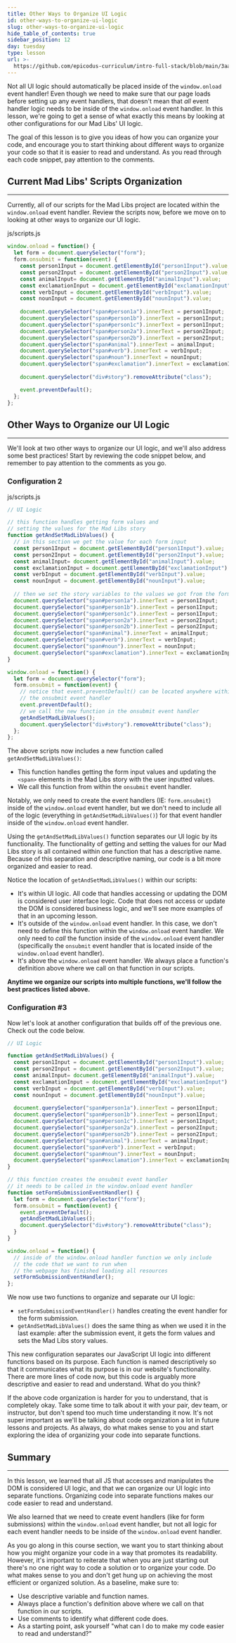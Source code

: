 ```yaml
---
title: Other Ways to Organize UI Logic
id: other-ways-to-organize-ui-logic
slug: other-ways-to-organize-ui-logic
hide_table_of_contents: true
sidebar_position: 12
day: tuesday
type: lesson
url: >-
  https://github.com/epicodus-curriculum/intro-full-stack/blob/main/3aa_organizing_UI_logic_outside_of_window_onload.md
---
```


Not all UI logic should automatically be placed inside of the `window.onload` event handler! Even though we need to make sure that our page loads before setting up any event handlers, that doesn't mean that _all_ event handler logic needs to be inside of the `window.onload` event handler. In this lesson, we're going to get a sense of what exactly this means by looking at other configurations for our Mad Libs' UI logic. 

The goal of this lesson is to give you ideas of how you can organize your code, and encourage you to start thinking about different ways to organize your code so that it is easier to read and understand. As you read through each code snippet, pay attention to the comments.

## Current Mad Libs' Scripts Organization
---

Currently, all of our scripts for the Mad Libs project are located within the `window.onload` event handler. Review the scripts now, before we move on to looking at other ways to organize our UI logic.

<div class="filename">js/scripts.js</div>

```javascript
window.onload = function() {
  let form = document.querySelector("form");
  form.onsubmit = function(event) {
    const person1Input = document.getElementById("person1Input").value;
    const person2Input = document.getElementById("person2Input").value;
    const animalInput= document.getElementById("animalInput").value;
    const exclamationInput = document.getElementById("exclamationInput").value;
    const verbInput = document.getElementById("verbInput").value;
    const nounInput = document.getElementById("nounInput").value;
    
    document.querySelector("span#person1a").innerText = person1Input;
    document.querySelector("span#person1b").innerText = person1Input;
    document.querySelector("span#person1c").innerText = person1Input;
    document.querySelector("span#person2a").innerText = person2Input;
    document.querySelector("span#person2b").innerText = person2Input;
    document.querySelector("span#animal").innerText = animalInput;
    document.querySelector("span#verb").innerText = verbInput;
    document.querySelector("span#noun").innerText = nounInput;
    document.querySelector("span#exclamation").innerText = exclamationInput;
    
    document.querySelector("div#story").removeAttribute("class");

    event.preventDefault();
  };
};
```

## Other Ways to Organize our UI Logic
---

We'll look at two other ways to organize our UI logic, and we'll also address some best practices! Start by reviewing the code snippet below, and remember to pay attention to the comments as you go.

### Configuration 2

<div class="filename">js/scripts.js</div>

```javascript
// UI Logic 

// this function handles getting form values and 
// setting the values for the Mad Libs story
function getAndSetMadLibValues() {
  // in this section we get the value for each form input
  const person1Input = document.getElementById("person1Input").value;
  const person2Input = document.getElementById("person2Input").value;
  const animalInput= document.getElementById("animalInput").value;
  const exclamationInput = document.getElementById("exclamationInput").value;
  const verbInput = document.getElementById("verbInput").value;
  const nounInput = document.getElementById("nounInput").value;
  
  // then we set the story variables to the values we got from the form
  document.querySelector("span#person1a").innerText = person1Input;
  document.querySelector("span#person1b").innerText = person1Input;
  document.querySelector("span#person1c").innerText = person1Input;
  document.querySelector("span#person2a").innerText = person2Input;
  document.querySelector("span#person2b").innerText = person2Input;
  document.querySelector("span#animal").innerText = animalInput;
  document.querySelector("span#verb").innerText = verbInput;
  document.querySelector("span#noun").innerText = nounInput;
  document.querySelector("span#exclamation").innerText = exclamationInput;
}

window.onload = function() {
  let form = document.querySelector("form");
  form.onsubmit = function(event) {
    // notice that event.preventDefault() can be located anywhere within 
    // the onsubmit event handler
    event.preventDefault();
    // we call the new function in the onsubmit event handler
    getAndSetMadLibValues();
    document.querySelector("div#story").removeAttribute("class");
  };
};
```

The above scripts now includes a new function called `getAndSetMadLibValues()`:

* This function handles getting the form input values and updating the `<span>` elements in the Mad Libs story with the user inputted values.
* We call this function from within the `onsubmit` event handler.

Notably, we only need to create the event handlers (IE: `form.onsubmit`) inside of the `window.onload` event handler, but we don't need to include all of the logic (everything in `getAndSetMadLibValues()`) for that event handler inside of the `window.onload` event handler.

Using the `getAndSetMadLibValues()` function separates our UI logic by its functionality. The functionality of getting and setting the values for our Mad Libs story is all contained within one function that has a descriptive name. Because of this separation and descriptive naming, our code is a bit more organized and easier to read.

Notice the location of `getAndSetMadLibValues()` within our scripts:

* It's within UI logic. All code that handles accessing or updating the DOM is considered user interface logic. Code that does not access or update the DOM is considered business logic, and we'll see more examples of that in an upcoming lesson.
* It's outside of the `window.onload` event handler. In this case, we don't need to define this function within the `window.onload` event handler. We only need to _call_ the function inside of the `window.onload` event handler (specifically the `onsubmit` event handler that is located inside of the `window.onload` event handler).
* It's above the `window.onload` event handler. We always place a function's definition above where we call on that function in our scripts.

**Anytime we organize our scripts into multiple functions, we'll follow the best practices listed above.**

### Configuration #3

Now let's look at another configuration that builds off of the previous one. Check out the code below.

```js
// UI Logic

function getAndSetMadLibValues() {
  const person1Input = document.getElementById("person1Input").value;
  const person2Input = document.getElementById("person2Input").value;
  const animalInput= document.getElementById("animalInput").value;
  const exclamationInput = document.getElementById("exclamationInput").value;
  const verbInput = document.getElementById("verbInput").value;
  const nounInput = document.getElementById("nounInput").value;
  
  document.querySelector("span#person1a").innerText = person1Input;
  document.querySelector("span#person1b").innerText = person1Input;
  document.querySelector("span#person1c").innerText = person1Input;
  document.querySelector("span#person2a").innerText = person2Input;
  document.querySelector("span#person2b").innerText = person2Input;
  document.querySelector("span#animal").innerText = animalInput;
  document.querySelector("span#verb").innerText = verbInput;
  document.querySelector("span#noun").innerText = nounInput;
  document.querySelector("span#exclamation").innerText = exclamationInput;
}

// this function creates the onsubmit event handler
// it needs to be called in the window.onload event handler
function setFormSubmissionEventHandler() {
  let form = document.querySelector("form");
  form.onsubmit = function(event) {
    event.preventDefault();
    getAndSetMadLibValues();
    document.querySelector("div#story").removeAttribute("class");
  }
}

window.onload = function() {
  // inside of the window.onload handler function we only include
  // the code that we want to run when
  // the webpage has finished loading all resources
  setFormSubmissionEventHandler();
};
```

We now use two functions to organize and separate our UI logic:

* `setFormSubmissionEventHandler()` handles creating the event handler for the form submission.
* `getAndSetMadLibValues()` does the same thing as when we used it in the last example: after the submission event, it gets the form values and sets the Mad Libs story values.

This new configuration separates our JavaScript UI logic into different functions based on its purpose. Each function is named descriptively so that it communicates what its purpose is in our website's functionality. There are more lines of code now, but this code is arguably more descriptive and easier to read and understand. What do you think?

If the above code organization is harder for you to understand, that is completely okay. Take some time to talk about it with your pair, dev team, or instructor, but don't spend too much time understanding it now. It's not super important as we'll be talking about code organization a lot in future lessons and projects. As always, do what makes sense to you and start exploring the idea of organizing your code into separate functions.

## Summary
---

In this lesson, we learned that all JS that accesses and manipulates the DOM is considered UI logic, and that we can organize our UI logic into separate functions. Organizing code into separate functions makes our code easier to read and understand. 

We also learned that we need to create event handlers (like for form submissions) within the `window.onload` event handler, but not all logic for each event handler needs to be inside of the `window.onload` event handler. 

As you go along in this course section, we want you to start thinking about how you might organize your code in a way that promotes its readability. However, it's important to reiterate that when you are just starting out there's no one right way to code a solution or to organize your code. Do what makes sense to you and don't get hung up on achieving the most efficient or organized solution. As a baseline, make sure to:
 
* Use descriptive variable and function names.
* Always place a function's definition above where we call on that function in our scripts.
* Use comments to identify what different code does.
* As a starting point, ask yourself "what can I do to make my code easier to read and understand?"
